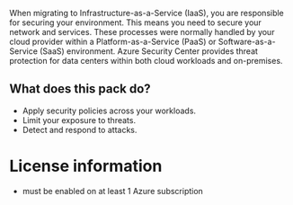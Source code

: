 When migrating to Infrastructure-as-a-Service (IaaS), you are responsible for securing your environment. 
This means you need to secure your network and services. 
These processes were normally handled by your cloud provider within a Platform-as-a-Service (PaaS) or Software-as-a-Service (SaaS) environment. 
Azure Security Center provides threat protection for data centers within both cloud workloads and on-premises. 

## What does this pack do?
- Apply security policies across your workloads.
- Limit your exposure to threats.
- Detect and respond to attacks.


# License information
- must be enabled on at least 1 Azure subscription